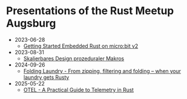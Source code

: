 # Presentations of the Rust Meetup Augsburg

+ 2023-06-28
  + [Getting Started Embedded Rust on micro:bit v2](./2023-06-28/embedded_rust_microbitv2_presentation/embedded_rust_with_microbit2.pdf)
+ 2023-08-31
  + [Skalierbares Design prozeduraler Makros](<./2023-08-31/Skalierbares Design prozeduraler Makros/presentation.pdf>)
+ 2024-09-26
  + [Folding Laundry - From zipping, filtering and folding – when your laundry gets Rusty](<./2024-09-26/folding-laundry/Chaining.pdf>)
+ 2025-05-22
  + [OTEL - A Practical Guide to Telemetry in Rust](<./2025-05-22/README.md>)
